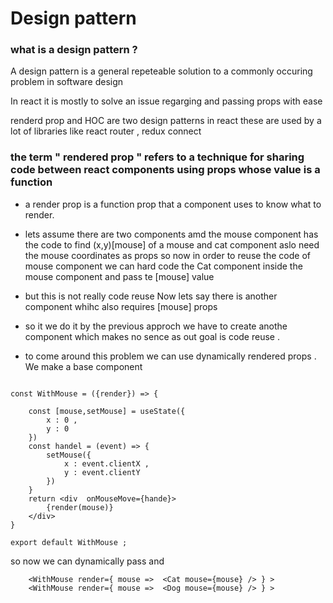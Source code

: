 # Design pattern

### what is a design pattern ?

A design pattern is a general repeteable solution to a commonly occuring problem in software design

In react it is mostly to solve an issue regarging and passing props with ease

renderd prop and HOC are two design patterns in react these are used by a lot of libraries like react router , redux connect

### the term " rendered prop " refers to a technique for sharing code between react components using props whose value is a function

- a render prop is a function prop that a component uses to know what to render.

- lets assume there are two components <Mouse/> amd <Cat mouse={} />
  the mouse component has the code to find (x,y)[mouse] of a mouse and cat component aslo need the mouse coordinates as props so now in order to reuse the code
  of mouse component we can hard code the Cat component inside the mouse component and pass te [mouse] value
- but this is not really code reuse
  Now lets say there is another component <Dog mouse={} /> whihc also requires [mouse] props
- so it we do it by the previous approch we have to create anothe component <MouseDog/> which makes no sence as out goal is code reuse .
- to come around this problem we can use dynamically rendered props . We make a base component <WithMouse/>

```

const WithMouse = ({render}) => {

    const [mouse,setMouse] = useState({
        x : 0 ,
        y : 0
    })
    const handel = (event) => {
        setMouse({
            x : event.clientX ,
            y : event.clientY
        })
    }
    return <div  onMouseMove={hande}>
        {render(mouse)}
    </div>
}

export default WithMouse ;

```

so now we can dynamically pass <Cat/> and <Dog/>

```
    <WithMouse render={ mouse =>  <Cat mouse={mouse} /> } >
    <WithMouse render={ mouse =>  <Dog mouse={mouse} /> } >

```
